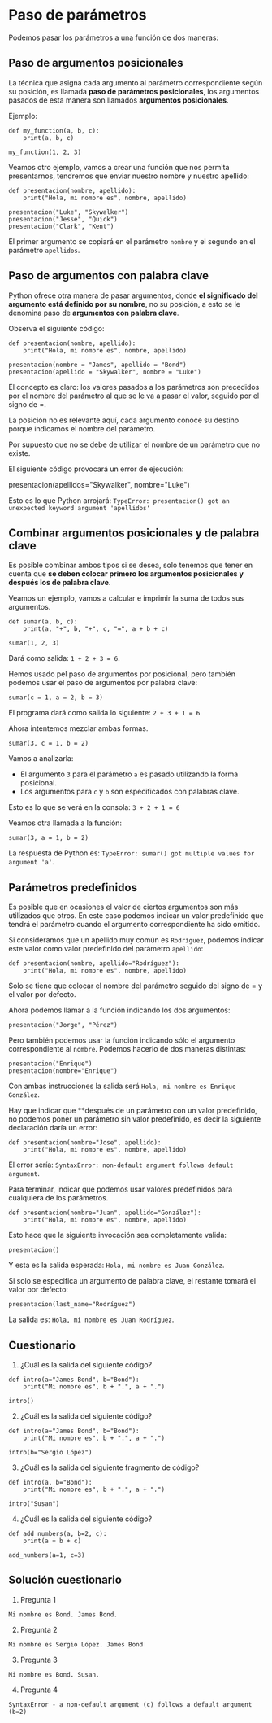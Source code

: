 # Paso de parámetros

Podemos pasar los parámetros a una función de dos maneras:

## Paso de argumentos posicionales

La técnica que asigna cada argumento al parámetro correspondiente según su posición, es llamada **paso de parámetros posicionales**, los argumentos pasados de esta manera son llamados **argumentos posicionales**.

Ejemplo:

```
def my_function(a, b, c):
    print(a, b, c)

my_function(1, 2, 3)
```

Veamos otro ejemplo, vamos a crear una función que nos permita presentarnos, tendremos que enviar nuestro nombre y nuestro apellido:

```
def presentacion(nombre, apellido):
    print("Hola, mi nombre es", nombre, apellido)

presentacion("Luke", "Skywalker")
presentacion("Jesse", "Quick")
presentacion("Clark", "Kent")
```

El primer argumento se copiará en el parámetro `nombre` y el segundo en el parámetro `apellidos`.

## Paso de argumentos con palabra clave

Python ofrece otra manera de pasar argumentos, donde **el significado del argumento está definido por su nombre**, no su posición, a esto se le denomina paso de **argumentos con palabra clave**.

Observa el siguiente código:

```
def presentacion(nombre, apellido):
    print("Hola, mi nombre es", nombre, apellido)

presentacion(nombre = "James", apellido = "Bond")
presentacion(apellido = "Skywalker", nombre = "Luke")
```

El concepto es claro: los valores pasados a los parámetros son precedidos por el nombre del parámetro al que se le va a pasar el valor, seguido por el signo de =.

La posición no es relevante aquí, cada argumento conoce su destino porque indicamos el nombre del parámetro.


Por supuesto que no se debe de utilizar el nombre de un parámetro que no existe.

El siguiente código provocará un error de ejecución:

presentacion(apellidos="Skywalker", nombre="Luke")

Esto es lo que Python arrojará: `TypeError: presentacion() got an unexpected keyword argument 'apellidos'`

## Combinar argumentos posicionales y de palabra clave

Es posible combinar ambos tipos si se desea, solo tenemos que tener en cuenta que **se deben colocar primero los argumentos posicionales y después los de palabra clave**.

Veamos un ejemplo, vamos a calcular e imprimir la suma de todos sus argumentos.

```
def sumar(a, b, c):
    print(a, "+", b, "+", c, "=", a + b + c)

sumar(1, 2, 3)
```

Dará como salida: `1 + 2 + 3 = 6`.

Hemos usado pel paso de argumentos por posicional, pero también podemos usar el paso de argumentos por palabra clave:

```
sumar(c = 1, a = 2, b = 3)
```

El programa dará como salida lo siguiente: `2 + 3 + 1 = 6`

Ahora intentemos mezclar ambas formas.

```
sumar(3, c = 1, b = 2)
```

Vamos a analizarla:

* El argumento `3` para el parámetro `a` es pasado utilizando la forma posicional.
* Los argumentos para `c` y `b` son especificados con palabras clave.

Esto es lo que se verá en la consola: `3 + 2 + 1 = 6`

Veamos otra llamada a la función:

```
sumar(3, a = 1, b = 2)
```

La respuesta de Python es: `TypeError: sumar() got multiple values for argument 'a'`.

## Parámetros predefinidos

Es posible que en ocasiones el valor de ciertos argumentos son más utilizados que otros. En este caso podemos indicar un valor predefinido que tendrá el parámetro cuando el argumento correspondiente ha sido omitido.

Si consideramos que un apellido muy común es `Rodríguez`, podemos indicar este valor como valor predefinido del parámetro `apellido`:

```
def presentacion(nombre, apellido="Rodríguez"):
    print("Hola, mi nombre es", nombre, apellido)
```

Solo se tiene que colocar el nombre del parámetro seguido del signo de = y el valor por defecto.

Ahora podemos llamar a la función indicando los dos argumentos:
```
presentacion("Jorge", "Pérez")
```

Pero también podemos usar la función indicando sólo el argumento correspondiente al `nombre`. Podemos hacerlo de dos maneras distintas:

```
presentacion("Enrique")
presentacion(nombre="Enrique")
```

Con ambas instrucciones la salida será `Hola, mi nombre es Enrique González`.

Hay que indicar que **después de un parámetro con un valor predefinido, no podemos poner un parámetro sin valor predefinido, es decir la siguiente declaración daría un error:

```
def presentacion(nombre="Jose", apellido):
    print("Hola, mi nombre es", nombre, apellido)
```

El error sería: `SyntaxError: non-default argument follows default argument`.

Para terminar, indicar que podemos usar valores predefinidos para cualquiera de los parámetros.

```
def presentacion(nombre="Juan", apellido="González"):
    print("Hola, mi nombre es", nombre, apellido)
```

Esto hace que la siguiente invocación sea completamente valida: 

```
presentacion()
```
Y esta es la salida esperada: `Hola, mi nombre es Juan González`.

Si solo se especifica un argumento de palabra clave, el restante tomará el valor por defecto:

```
presentacion(last_name="Rodríguez")
```

La salida es: `Hola, mi nombre es Juan Rodríguez`.


## Cuestionario

1. ¿Cuál es la salida del siguiente código?

```
def intro(a="James Bond", b="Bond"):
    print("Mi nombre es", b + ".", a + ".")

intro()
```
2. ¿Cuál es la salida del siguiente código?
```
def intro(a="James Bond", b="Bond"):
    print("Mi nombre es", b + ".", a + ".")

intro(b="Sergio López")
```
3. ¿Cuál es la salida del siguiente fragmento de código?
```
def intro(a, b="Bond"):
    print("Mi nombre es", b + ".", a + ".")

intro("Susan")
```
4. ¿Cuál es la salida del siguiente código?
```
def add_numbers(a, b=2, c):
    print(a + b + c)

add_numbers(a=1, c=3)
```

## Solución cuestionario

1. Pregunta 1

`Mi nombre es Bond. James Bond.`

2. Pregunta 2

`Mi nombre es Sergio López. James Bond`

3. Pregunta 3

`Mi nombre es Bond. Susan.`

4. Pregunta 4

`SyntaxError - a non-default argument (c) follows a default argument (b=2)`


